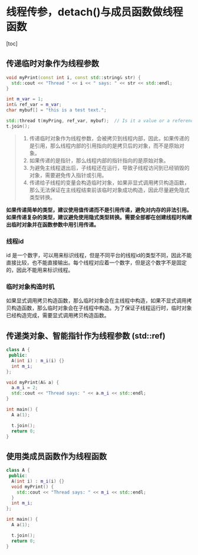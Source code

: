 # 线程传参，detach()与成员函数做线程函数
[toc]

## 传递临时对象作为线程参数
```cpp
void myPrint(const int i, const std::string& str) {
  std::cout << "Thread " << i << " says: " << str << std::endl;
}

int m_var = 1;
int& ref_var = m_var;
char mybuf[] = "this is a test text.";

std::thread t(myPring, ref_var, mybuf);  // Is it a value or a reference passed to the thread?
t.join();
```

> 1. 传递临时对象作为线程参数，会被拷贝到线程内部，因此，如果传递的是引用，那么线程内部的引用指向的是拷贝后的对象，而不是原始对象。
> 2. 如果传递的是指针，那么线程内部的指针指向的是原始对象。
> 3. 为避免主线程退出后，子线程还在运行，导致子线程访问到已经销毁的对象，需要避免传入指针或引用。
> 4. 传递给子线程的变量会构造临时对象，如果非显式调用拷贝构造函数，那么无法保证在主线程结束前该临时对象成功构造，因此尽量避免隐式类型转换。

**如果传递简单的类型，建议使用值传递而不是引用传递，避免对内存的非法引用。
如果传递复杂的类型，建议避免使用隐式类型转换。需要全部都在创建线程时构建出临时对象并在函数参数中用引用传递。**

### 线程id
id 是一个数字，可以用来标识线程，但是不同平台的线程id的类型不同，因此不能直接比较，也不能直接输出。每个线程对应着一个数字，但是这个数字不是固定的，因此不能用来标识线程。

### 临时对象构造时机
如果显式调用拷贝构造函数，那么临时对象会在主线程中构造，如果不显式调用拷贝构造函数，那么临时对象会在子线程中构造。为了保证子线程运行时，临时对象已经构造完成，需要显式调用拷贝构造函数。

## 传递类对象、智能指针作为线程参数 (std::ref)
```cpp
class A {
 public:
  A(int i) : m_i(i) {}
  int m_i;
};

void myPrint(A& a) {
  a.m_i = 2;
  std::cout << "Thread says: " << a.m_i << std::endl;
}

int main() {
  A a(1);

  t.join();
  return 0;
}
```

## 使用类成员函数作为线程函数
```cpp
class A {
 public:
  A(int i) : m_i(i) {}
  void myPrint() {
    std::cout << "Thread says: " << m_i << std::endl;
  }
  int m_i;
};

int main() {
  A a(1);

  t.join();
  return 0;
}
```

